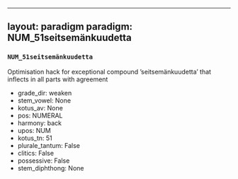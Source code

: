 
---
layout: paradigm
paradigm: NUM_51seitsemänkuudetta
---
### ` NUM_51seitsemänkuudetta `

Optimisation hack for exceptional compound ’seitsemänkuudetta’ that inflects in all parts with agreement
* grade_dir: weaken
* stem_vowel: None
* kotus_av: None
* pos: NUMERAL
* harmony: back
* upos: NUM
* kotus_tn: 51
* plurale_tantum: False
* clitics: False
* possessive: False
* stem_diphthong: None
